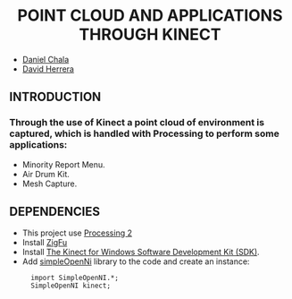 # <center> POINT CLOUD AND APPLICATIONS THROUGH KINECT </center>
* [Daniel Chala](https://chala8.github.io/)
* [David Herrera](https://dacherreragu.github.io/)

## INTRODUCTION
### Through the use of Kinect a point cloud of environment is captured, which is handled with Processing to perform some applications:
* Minority Report Menu.
* Air Drum Kit.
* Mesh Capture.

## DEPENDENCIES
* This project use [Processing 2](processing-2.2.1-windows64)
* Install [ZigFu](http://developkinect.com/resource/package-installer/zigfu-package-installer)
* Install [The Kinect for Windows Software Development Kit (SDK)](https://www.microsoft.com/en-us/download/details.aspx?id=36996).
* Add [simpleOpenNi](https://github.com/wexstorm/simple-openni) library to the code and create an instance:
  ```
    import SimpleOpenNI.*;
    SimpleOpenNI kinect;
  ```
